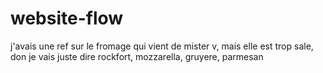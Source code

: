 # website-flow

j'avais une ref sur le fromage qui vient de mister v, mais elle est trop sale, don je vais juste dire rockfort, mozzarella, gruyere, parmesan
